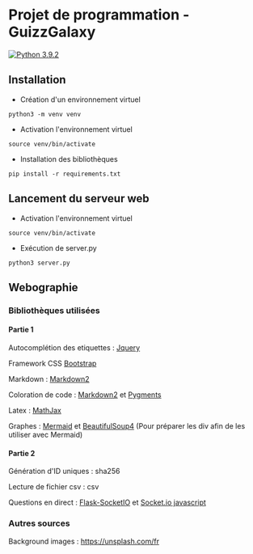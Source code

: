 # Projet de programmation - GuizzGalaxy

[![Python 3.9.2](https://img.shields.io/badge/python-3.9.2-blue.svg)](https://www.python.org/downloads/release/python-392/)

## Installation

- Création d'un environnement virtuel
```
python3 -m venv venv
```

- Activation l'environnement virtuel
```
source venv/bin/activate
```

- Installation des bibliothèques
```
pip install -r requirements.txt
```

## Lancement du serveur web

- Activation l'environnement virtuel
```
source venv/bin/activate
```

- Exécution de server.py
```
python3 server.py
```

## Webographie

### Bibliothèques utilisées

#### Partie 1

Autocomplétion des etiquettes : [Jquery](https://www.w3schools.blog/jquery-ui-autocomplete)

Framework CSS [Bootstrap](https://getbootstrap.com/)

Markdown : [Markdown2](https://github.com/trentm/python-markdown2)

Coloration de code : [Markdown2](https://github.com/trentm/python-markdown2) et [Pygments](https://pygments.org/)

Latex : [MathJax](https://www.mathjax.org/)

Graphes : [Mermaid](https://mermaid.js.org/) et [BeautifulSoup4](https://pypi.org/project/beautifulsoup4/) (Pour préparer les div afin de les utiliser avec Mermaid)

#### Partie 2

Génération d'ID uniques : sha256

Lecture de fichier csv : csv

Questions en direct : [Flask-SocketIO](https://flask-socketio.readthedocs.io/en/latest/#) et [Socket.io javascript](https://socket.io/)

### Autres sources

Background images : https://unsplash.com/fr

